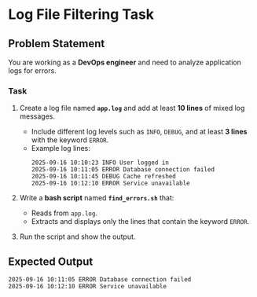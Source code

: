 # Log File Filtering Task

## Problem Statement
You are working as a **DevOps engineer** and need to analyze application logs for errors.  

### Task
1. Create a log file named **`app.log`** and add at least **10 lines** of mixed log messages.  
   - Include different log levels such as `INFO`, `DEBUG`, and at least **3 lines** with the keyword `ERROR`.  
   - Example log lines:
     ```
     2025-09-16 10:10:23 INFO User logged in
     2025-09-16 10:11:05 ERROR Database connection failed
     2025-09-16 10:11:45 DEBUG Cache refreshed
     2025-09-16 10:12:10 ERROR Service unavailable
     ```

2. Write a **bash script** named **`find_errors.sh`** that:
   - Reads from `app.log`.  
   - Extracts and displays only the lines that contain the keyword `ERROR`.

3. Run the script and show the output.
   

## Expected Output
    2025-09-16 10:11:05 ERROR Database connection failed
    2025-09-16 10:12:10 ERROR Service unavailable
